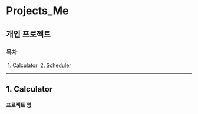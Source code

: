 # Projects_Me
## 개인 프로젝트 

### 목차
​	[1. Calculator](#Calculator)
​	[2. Scheduler](#Scheduler)

------

## 1. Calculator

#### 프로젝트 명












